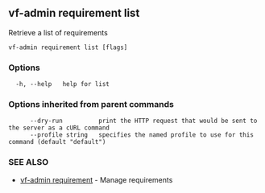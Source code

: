 ## vf-admin requirement list

Retrieve a list of requirements

```
vf-admin requirement list [flags]
```

### Options

```
  -h, --help   help for list
```

### Options inherited from parent commands

```
      --dry-run          print the HTTP request that would be sent to the server as a cURL command
      --profile string   specifies the named profile to use for this command (default "default")
```

### SEE ALSO

* [vf-admin requirement](vf-admin_requirement.md)	 - Manage requirements

